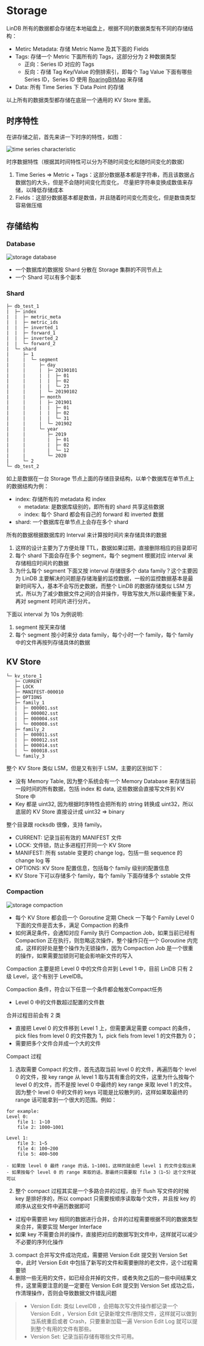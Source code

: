# Storage

LinDB 所有的数据都会存储在本地磁盘上，根据不同的数据类型有不同的存储结构：
- Metirc Metadata: 存储 Metric Name 及其下面的 Fields
- Tags: 存储一个 Metric 下面所有的 Tags，这部分分为 2 种数据类型
    * 正向：Series ID 对应的 Tags
    * 反向：存储 Tag Key/Value 的倒排索引，即每个 Tag Value 下面有哪些 Series ID，Series ID 使用 [RoaringBitMap](http://roaringbitmap.org) 来存储
- Data: 所有 Time Series 下 Data Point 的存储

以上所有的数据类型都存储在底层一个通用的 KV Store 里面。

## 时序特性

在讲存储之前，首先来讲一下时序的特性，如图：

![time series characteristic](../../../assets/images/design/time_series_characteristic.png)

时序数据特性（根据其时间特性可以分为不随时间变化和随时间变化的数据）
1. Time Series => Metric + Tags：这部分数据基本都是字符串，而且该数据占数据包的大头，但是不会随时间变化而变化，
尽量把字符串变换成数值来存储，以降低存储成本
2. Fields：这部分数据基本都是数值，并且随着时间变化而变化，但是数值类型容易做压缩

## 存储结构

### Database

![storage database](../../../assets/images/design/storage_database.png)

- 一个数据库的数据按 Shard 分散在 Storage 集群的不同节点上
- 一个 Shard 可以有多个副本

### Shard

```
├─ db_test_1
|  ├─ index
|  |  ├─ metric_meta
|  |  ├─ metric_ids
|  |  ├─ inverted_1
|  |  ├─ forward_1
|  |  ├─ inverted_2
|  |  └─ forward_2
|  └─ shard
|     ├─ 1
|     |  └─ segment
|     |     ├─ day
|     |     |  ├─ 20190101
|     |     |  |  ├─ 01
|     |     |  |  ├─ 02
|     |     |  |  └─ 23
|     |     |  └─ 20190102
|     |     ├─ month
|     |     |  ├─ 201901
|     |     |  |  ├─ 01
|     |     |  |  ├─ 02
|     |     |  |  └─ 31
|     |     |  └─ 201902
|     |     └─ year
|     |        ├─ 2019
|     |        |  ├─ 01
|     |        |  ├─ 02
|     |        |  └─ 12
|     |        └─ 2020
|     └─ 2
└─ db_test_2
```

如上是数据在一台 Storage 节点上面的存储目录结构，以单个数据库在单节点上的数据结构为例：
- index: 存储所有的 metadata 和 index
  * metadata: 是数据库级别的，即所有的 shard 共享这些数据
  * index: 每个 Shard 都会有自己的 forward 和 inverted 数据
- shard: 一个数据库在单节点上会存在多个 shard

所有的数据根据数据库的 Interval 来计算按时间片来存储具体的数据
 1. 这样的设计主要为了方便处理 TTL，数据如果过期，直接删除相应的目录即可
 2. 每个 shard 下面会存在多个 segment，每个 segment 根据对应 interval 来存储相应时间片的数据
 3. 为什么每个 segment 下面又按 interval 存储很多个 data family？这个主要因为 LinDB 主要解决的问题是存储海量的监控数据，一般的监控数据基本是最新时间写入，基本不会写历史数据，而整个 LinDB 的数据存储类似 LSM 方式，所以为了减少数据文件之间的合并操作，导致写放大,所以最终衡量下来，再对 segment 时间片进行分片。
 
下面以 interval 为 10s 为例说明:
1. segment 按天来存储
2. 每个 segment 按小时来分 data family，每个小时一个 family，每个 family 中的文件再按列存储具体的数据

## KV Store

```
└─ kv_store_1
   ├─ CURRENT
   ├─ LOCK
   ├─ MANIFEST-000010
   ├─ OPTIONS
   ├─ family_1
   |  ├─ 000001.sst
   |  ├─ 000002.sst
   |  ├─ 000004.sst
   |  └─ 000008.sst
   ├─ family_2
   |  ├─ 000011.sst
   |  ├─ 000012.sst
   |  ├─ 000014.sst
   |  └─ 000018.sst
   └─ family_3
```

整个 KV Store 类似 LSM，但是又有别于 LSM，主要的区别如下：
- 没有 Memory Table, 因为整个系统会有一个 Memory Database 来存储当前一段时间的所有数据，包括 index 和 data, 这些数据会直接写文件到 KV Store 中
- Key 都是 uint32, 因为根据时序特性会把所有的 string 转换成 uint32，所以底层的 KV Store 直接设计成 uint32 => binary

整个目录跟 rocksdb 很像，支持 family。
- CURRENT: 记录当前有效的 MANIFEST 文件
- LOCK: 文件锁，防止多进程打开同一个 KV Store
- MANIFEST: 所有 sstable 变更的 change log，包括一些 sequence 的 change log 等
- OPTIONS: KV Store 配置信息，包括每个 family 级别的配置信息
- KV Store 下可以存储多个 family，每个 family 下面存储多个 sstable 文件

### Compaction

![storage compaction](../../../assets/images/design/storage_compaction.png)

- 每个 KV Store 都会启一个 Goroutine 定期 Check 一下每个 Family Level 0 下面的文件是否太多，满足 Compaction 的条件
- 如何满足条件，会通知对应 Family 执行 Compaction Job，如果当前已经有 Compaction 正在执行，则忽略这次操作，整个操作只在一个 Goroutine 内完成，这样的好处是整个操作为无锁操作，因为 Compaction Job 是一个很重的操作，如果需要加锁则可能会影响新文件的写入

Compaction 主要是把 Level 0 中的文件合并到 Level 1 中，目前 LinDB 只有 2 级 Level，这个有别于 LevelDB。

Compaction 条件，符合以下任意一个条件都会触发Compact任务
- Level 0 中的文件数超过配置的文件数

合并过程目前会有 2 类
- 直接把 Level 0 的文件移到 Level 1 上，但需要满足需要 compact 的条件，pick files from level 0 的文件数为 1，pick fiels from level 1 的文件数为 0；
- 需要把多个文件合并成一个大的文件

Compact 过程
1. 选取需要 Compact 的文件，首先选取当前 level 0 的文件，再遍历每个 level 0 的文件，按 key range 从 level 1 取与其有重合的文件，这里为什么按每个 level 0 的文件，而不是按 level 0 中最终的 key range 来取 level 1 的文件。因为整个 level 0 中的文件的 keys 可能是比较散列的，这样如果取最终的 range 话可能拿到一个很大的范围。例如：

``````text
for example:
Level 0:
    file 1: 1~10
    file 2: 1000~1001
    
Level 1:
    file 3: 1~5
    file 4: 100~200
    file 5: 400~500
    
- 如果按 level 0 最终 range 的话，1~1001，这样的就会把 level 1 的文件全取出来
- 如果按每个 level 0 的 range 来取的话，那最终只需要取 file 3（1~5）这个文件就可以
``````

2. 整个 compact 过程其实是一个多路合并的过程，由于 flush 写文件的时候 key 是排好序的，所以 compact 只需要按顺序读取每个文件，并且按 key 的顺序从这些文件中遍历数据即可
  - 过程中需要把 key 相同的数据进行合并，合并的过程需要根据不同的数据类型来合并，需要实现 Merger Interface
  - 如果 key 不需要合并的操作，直接把对应的数据写到文件中，这样就可以减少不必要的序列化操作
3. compact 合并写文件成功完成，需要把 Version Edit 提交到 Version Set 中，此时 Version Edit 中包括了新写的文件和需要删除的老文件，这个过程需要锁
4. 删除一些无用的文件，如已经合并掉的文件，或者失败之后的一些中间结果文件，这里需要注意的是一定要在 Version Edit 提交到 Version Set 成功之后，作清理操作，否则会导致数据文件错乱问题

> - Version Edit: 类似 LevelDB ，会把每次写文件操作都记录一个 Version Edit ，Version Edit 记录新增文件/删除文件，这样就可以做到当系统重启或者 Crash，只要重新加载一遍 Version Edit Log 就可以提到整个有用的文件有那些。 
> - Version Set: 记录当前存储有哪些文件可用。